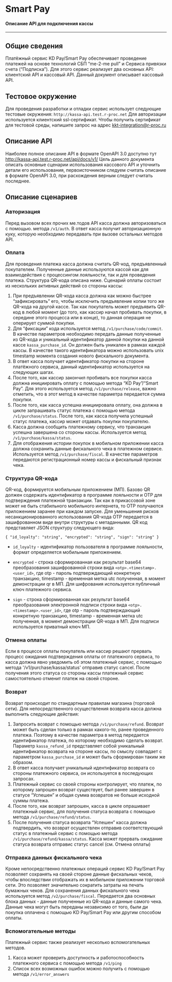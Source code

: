 # Smart Pay
#### Описание API для подключения кассы
----
## Общие сведения
Платёжный сервис KD Pay/Smart Pay обеспечивает проведение платежей на основе технологий СБП “me-2-me pull” и Сервиса привязки счета (“Подписка”). Для этого сервис   реализует два основных API: клиентский API и кассовый API. Данный документ описывает кассовый API. 

## Тестовое окружение
Для проведения разработки и отладки сервис использует следующие тестовые окружения: `http://kassa-api.test.r-proc.net`
Для авторизации используется клиентский ssl-сертификат. Чтобы получить сертификат для тестовой среды, напишите запрос на адрес kkt-integration@r-proc.ru

## Описание API
Наиболее полное описание API в формате OpenAPI 3.0 доступно тут http://kassa-api.test.r-proc.net/api/docs/v1/
Цель данного документа описать основные сценарии использования кассового API и уточнить детали его использования, первоисточником следуем считать описание в формате OpenAPI 3.0, при расхождения верным следует считать последнее.

## Описание сценариев
### Авторизация
Перед вызовом всех прочих ме.тодов API касса должна авторизоваться с помощью. метода `/v1/auth`. В ответ касса получит авторизационную куку, которую необходимо передавать при вызове остальных методов API.
### Оплата
Для проведения платежа касса должна считать QR-код, предъявленный покупателем. Полученные данные используются кассой как для взаимодействия с процессингом лояльности, так и для проведения платежа. Структура QR-кода описана ниже.
Сценарий оплаты состоит из нескольких активных действий со стороны кассы:
1. При предъявлении QR-кода касса должна как можно быстрее “зафиксировать” его, чтобы исключить предъявление копии того же QR-кода на другой кассе. Так как покупатель может предъявить QR-код в любой момент (до того, как кассир начал пробивать покупки, в середине этого процесса или в конце), то данная операция не оперирует суммой покупки.
2. Для “фиксации” кода используется метод `/v1/purchase/code/commit`. В качестве параметров необходимо передать данные полученные из QR-кода и уникальный идентификатор данной покупки на данной кассе `kassa_purchase_id`. Он должен быть уникален в рамках каждой кассы. В качестве такого идентификатора можно использовать unix timestamp момента создания нового фискального документа.
3. В ответ касса получает идентификатор покупки на стороне платёжного сервиса, данный идентификатор используется на следующих шагах.
4. После того, как кассир закончил пробивать все покупки касса должна инициировать оплату с помощью метода “KD Pay”/“Smart Pay”. Для этого используется метод `/v1/purchase/release`, важно отметить, что в этот метод в качестве параметра передается сумма покупки.
5. После того, как касса успешна инициировала оплату, она должна в цикле запрашивать статус платежа с помощью метода `/v1/purchase/status`. После того, как касса получила успешный статус платежа, кассир может отдавать покупки покупателю.
6. Касса должна сообщить платежному сервису, что транзакция успешна завершена со стороны кассы. Используется метод `/v1/purchase/kassa/status`.
7. Для отображения истории покупок в мобильном приложении касса должна сохранить данные фискального чека в платежном сервисе. Используется метод `/v1/purchase/fiscal`. В качестве параметров передаются регистрационный номер кассы и фискальный признак чека.

### Структура QR-кода
QR-код, формируется мобильным приложением (МП). Базово QR должен содержать идентификатор в программе лояльности и ОТР для подтверждения платежной транзакции. Так как в прикассовой зоне может не быть стабильного мобильного интернета, то ОТP получаются приложением заранее при каждом запуске. Для уменьшения рисков несанкционированного использования QR-кода OTP передается в зашифрованном виде внутри структуры с метаданными.
QR код представляет JSON структуру следующего вида:

`{
  "id_loyalty": "string",
  "encrypted": "string",
  "sign": "string"
}`

* `id_loyalty` - идентификатор пользователя в программе лояльности, формат определяется мобильным приложением.

* `encrypted` - строка сформированная как результат base64 преобразования зашифрованной строки вида `<otp>.<timestamp>.<user_id>`, где otp - пароль подтверждающий конкретную транзакцию, timestamp - временная метка utc полученная, в момент демонстрации qr в МП. Для шифрования используется публичный ключ платежного сервиса.

* `sign` - строка сформированная как результат base64 преобразования электронной подписи строки вида `<otp>.<timestamp>.<user_id>`, где otp - пароль подтверждающий конкретную транзакцию, timestamp - временная метка utc полученная, в момент демонстрации QR-кода в МП. Для подписи используется приватный ключ МП.

### Отмена оплаты
Если в процессе оплаты покупатель или кассир решают прервать процесс ожидания подтверждения оплаты от платежного сервиса, то касса должна явно уведомить об этом платежный сервис, с помощью метода '/v1/purchase/kassa/status' отправив статус cancel. После получения этого статуса со стороны кассы платежный сервис самостоятельно отменит платеж на своей стороне.

### Возврат
Возврат происходит по стандартным правилам магазина (торговой сети). 
Для непосредственного осуществления возврата касса должна выполнить следующие действия:
1. Запросить возврат с помощью метода `/v1/purchase/refund`. Возврат может быть сделан только в рамках какого-то, ранее проведенного платежа. Поэтому в качестве параметра в метод передается идентификатор платежа, по которому необходимо сделать возврат. Параметр `kassa_refund_id` представляет собой уникальный идентификатор возврата на стороне кассы, по смыслу совпадает с параметром `kassa_purchase_id` и может быть сформирован таким же образом.
2. В ответ касса получает уникальный идентификатор возврата со стороны платежного сервиса, он используется в последующих запросах.
3. Платежный сервис со своей стороны контролирует, что платеж, по которому запрошен возврат существует, был ранее завершен в статусе “Успешен” и общая сумма возвратов не больше исходной суммы платежа.
4. После того, как возврат запрошен, касса в цикле опрашивает платежный сервис, для получения статуса возврата с помощью метода `/v1/purchase/refund/status`.
5. После получения статуса возврата “Успешен” касса должна подтвердить, что возврат осуществлен отправив соответствующий статус в платежный сервис с помощью метода `/v1/purchase/refund/kassa/status`. Касса может прервать ожидание статуса возврата отправис статус cancel (см. Отмена оплаты)

### Отправка данных фискального чека
Кроме непосредственно платежных операций сервис KD Pay/Smart Pay позволяет сохранять на своей стороне данные фискальных чеков, чтобы впоследствии отображать их в мобильном приложении торговой сети. Это позволяет значительно сократить затраты на печать бумажных чеков.
	Для сохранения данных фискального чека используется метод `/v2/purchase/fiscal`. Передается два основных блока данных - данные полученные из QR-кода и данные самого чека. 
Данные чека могут быть переданы независимо от того, были ди покупка оплачена с помощью KD Pay/Smart Pay или другим способом оплаты. 

### Вспомогательные методы
Платежный сервис также реализует несколько вспомогательных методов.
1. Касса может проверить доступность и работоспособность платежного сервиса с помощью метода `/v1/ping`
2. Список всех возможных ошибок можно получить с помощью метода `/v1/error_answers`



